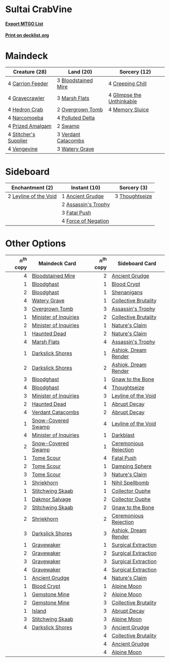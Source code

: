 # Sultai CrabVine

#### [Export MTGO List](../collection/Sultai%20CrabVine/Sultai%20CrabVine.txt)
#### [Print on decklist.org](http://decklist.org/?deckmain=3%09Bloodstained%20Mire%0A4%09Carrion%20Feeder%0A4%09Creeping%20Chill%0A4%09Glimpse%20the%20Unthinkable%0A4%09Gravecrawler%0A4%09Hedron%20Crab%0A3%09Marsh%20Flats%0A4%09Memory%20Sluice%0A4%09Narcomoeba%0A2%09Overgrown%20Tomb%0A4%09Polluted%20Delta%0A4%09Prized%20Amalgam%0A4%09Stitcher's%20Supplier%0A2%09Swamp%0A4%09Vengevine%0A3%09Verdant%20Catacombs%0A3%09Watery%20Grave&deckside=1%09Ancient%20Grudge%0A2%09Assassin's%20Trophy%0A3%09Fatal%20Push%0A4%09Force%20of%20Negation%0A2%09Leyline%20of%20the%20Void%0A3%09Thoughtseize)
# Maindeck

|                                         Creature (28)                                          |                                          Land (20)                                           |                                            Sorcery (12)                                            |
|------------------------------------------------------------------------------------------------|----------------------------------------------------------------------------------------------|----------------------------------------------------------------------------------------------------|
|4 [Carrion Feeder](http://gatherer.wizards.com/Pages/Card/Details.aspx?multiverseid=210133)     |3 [Bloodstained Mire](http://gatherer.wizards.com/Pages/Card/Details.aspx?multiverseid=405094)|4 [Creeping Chill](http://gatherer.wizards.com/Pages/Card/Details.aspx?multiverseid=452816)         |
|4 [Gravecrawler](http://gatherer.wizards.com/Pages/Card/Details.aspx?multiverseid=409635)       |3 [Marsh Flats](http://gatherer.wizards.com/Pages/Card/Details.aspx?multiverseid=405101)      |4 [Glimpse the Unthinkable](http://gatherer.wizards.com/Pages/Card/Details.aspx?multiverseid=455918)|
|4 [Hedron Crab](http://gatherer.wizards.com/Pages/Card/Details.aspx?multiverseid=180348)        |2 [Overgrown Tomb](http://gatherer.wizards.com/Pages/Card/Details.aspx?multiverseid=405103)   |4 [Memory Sluice](http://gatherer.wizards.com/Pages/Card/Details.aspx?multiverseid=158759)          |
|4 [Narcomoeba](http://gatherer.wizards.com/Pages/Card/Details.aspx?multiverseid=136140)         |4 [Polluted Delta](http://gatherer.wizards.com/Pages/Card/Details.aspx?multiverseid=405104)   |                                                                                                    |
|4 [Prized Amalgam](http://gatherer.wizards.com/Pages/Card/Details.aspx?multiverseid=410014)     |2 [Swamp](http://gatherer.wizards.com/Pages/Card/Details.aspx?multiverseid=439858)            |                                                                                                    |
|4 [Stitcher's Supplier](http://gatherer.wizards.com/Pages/Card/Details.aspx?multiverseid=447257)|3 [Verdant Catacombs](http://gatherer.wizards.com/Pages/Card/Details.aspx?multiverseid=405113)|                                                                                                    |
|4 [Vengevine](http://gatherer.wizards.com/Pages/Card/Details.aspx?multiverseid=457124)          |3 [Watery Grave](http://gatherer.wizards.com/Pages/Card/Details.aspx?multiverseid=405114)     |                                                                                                    |


# Sideboard

|                                        Enchantment (2)                                         |                                         Instant (10)                                         |                                       Sorcery (3)                                       |
|------------------------------------------------------------------------------------------------|----------------------------------------------------------------------------------------------|-----------------------------------------------------------------------------------------|
|2 [Leyline of the Void](http://gatherer.wizards.com/Pages/Card/Details.aspx?multiverseid=107682)|1 [Ancient Grudge](http://gatherer.wizards.com/Pages/Card/Details.aspx?multiverseid=235600)   |3 [Thoughtseize](http://gatherer.wizards.com/Pages/Card/Details.aspx?multiverseid=438676)|
|                                                                                                |2 [Assassin's Trophy](http://gatherer.wizards.com/Pages/Card/Details.aspx?multiverseid=452902)|                                                                                         |
|                                                                                                |3 [Fatal Push](http://gatherer.wizards.com/Pages/Card/Details.aspx?multiverseid=423724)       |                                                                                         |
|                                                                                                |4 [Force of Negation](http://gatherer.wizards.com/Pages/Card/Details.aspx?multiverseid=464001)|                                                                                         |


# Other Options

|*n*<sup>th</sup> copy|                                         Maindeck Card                                          |*n*<sup>th</sup> copy|                                         Sideboard Card                                         |
|--------------------:|------------------------------------------------------------------------------------------------|--------------------:|------------------------------------------------------------------------------------------------|
|                    4|[Bloodstained Mire](http://gatherer.wizards.com/Pages/Card/Details.aspx?multiverseid=405094)    |                    2|[Ancient Grudge](http://gatherer.wizards.com/Pages/Card/Details.aspx?multiverseid=235600)       |
|                    1|[Bloodghast](http://gatherer.wizards.com/Pages/Card/Details.aspx?multiverseid=438648)           |                    1|[Blood Crypt](http://gatherer.wizards.com/Pages/Card/Details.aspx?multiverseid=97102)           |
|                    2|[Bloodghast](http://gatherer.wizards.com/Pages/Card/Details.aspx?multiverseid=438648)           |                    1|[Shenanigans](http://gatherer.wizards.com/Pages/Card/Details.aspx?multiverseid=464095)          |
|                    4|[Watery Grave](http://gatherer.wizards.com/Pages/Card/Details.aspx?multiverseid=405114)         |                    1|[Collective Brutality](http://gatherer.wizards.com/Pages/Card/Details.aspx?multiverseid=414380) |
|                    3|[Overgrown Tomb](http://gatherer.wizards.com/Pages/Card/Details.aspx?multiverseid=405103)       |                    3|[Assassin's Trophy](http://gatherer.wizards.com/Pages/Card/Details.aspx?multiverseid=452902)    |
|                    1|[Minister of Inquiries](http://gatherer.wizards.com/Pages/Card/Details.aspx?multiverseid=417630)|                    2|[Collective Brutality](http://gatherer.wizards.com/Pages/Card/Details.aspx?multiverseid=414380) |
|                    2|[Minister of Inquiries](http://gatherer.wizards.com/Pages/Card/Details.aspx?multiverseid=417630)|                    1|[Nature's Claim](http://gatherer.wizards.com/Pages/Card/Details.aspx?multiverseid=382316)       |
|                    1|[Haunted Dead](http://gatherer.wizards.com/Pages/Card/Details.aspx?multiverseid=414387)         |                    2|[Nature's Claim](http://gatherer.wizards.com/Pages/Card/Details.aspx?multiverseid=382316)       |
|                    4|[Marsh Flats](http://gatherer.wizards.com/Pages/Card/Details.aspx?multiverseid=405101)          |                    4|[Assassin's Trophy](http://gatherer.wizards.com/Pages/Card/Details.aspx?multiverseid=452902)    |
|                    1|[Darkslick Shores](http://gatherer.wizards.com/Pages/Card/Details.aspx?multiverseid=209400)     |                    1|[Ashiok, Dream Render](http://gatherer.wizards.com/Pages/Card/Details.aspx?multiverseid=461155) |
|                    2|[Darkslick Shores](http://gatherer.wizards.com/Pages/Card/Details.aspx?multiverseid=209400)     |                    2|[Ashiok, Dream Render](http://gatherer.wizards.com/Pages/Card/Details.aspx?multiverseid=461155) |
|                    3|[Bloodghast](http://gatherer.wizards.com/Pages/Card/Details.aspx?multiverseid=438648)           |                    1|[Gnaw to the Bone](http://gatherer.wizards.com/Pages/Card/Details.aspx?multiverseid=247420)     |
|                    4|[Bloodghast](http://gatherer.wizards.com/Pages/Card/Details.aspx?multiverseid=438648)           |                    4|[Thoughtseize](http://gatherer.wizards.com/Pages/Card/Details.aspx?multiverseid=438676)         |
|                    3|[Minister of Inquiries](http://gatherer.wizards.com/Pages/Card/Details.aspx?multiverseid=417630)|                    3|[Leyline of the Void](http://gatherer.wizards.com/Pages/Card/Details.aspx?multiverseid=107682)  |
|                    2|[Haunted Dead](http://gatherer.wizards.com/Pages/Card/Details.aspx?multiverseid=414387)         |                    1|[Abrupt Decay](http://gatherer.wizards.com/Pages/Card/Details.aspx?multiverseid=456061)         |
|                    4|[Verdant Catacombs](http://gatherer.wizards.com/Pages/Card/Details.aspx?multiverseid=405113)    |                    2|[Abrupt Decay](http://gatherer.wizards.com/Pages/Card/Details.aspx?multiverseid=456061)         |
|                    1|[Snow-Covered Swamp](http://gatherer.wizards.com/Pages/Card/Details.aspx?multiverseid=121256)   |                    4|[Leyline of the Void](http://gatherer.wizards.com/Pages/Card/Details.aspx?multiverseid=107682)  |
|                    4|[Minister of Inquiries](http://gatherer.wizards.com/Pages/Card/Details.aspx?multiverseid=417630)|                    1|[Darkblast](http://gatherer.wizards.com/Pages/Card/Details.aspx?multiverseid=456055)            |
|                    2|[Snow-Covered Swamp](http://gatherer.wizards.com/Pages/Card/Details.aspx?multiverseid=121256)   |                    1|[Ceremonious Rejection](http://gatherer.wizards.com/Pages/Card/Details.aspx?multiverseid=417613)|
|                    1|[Tome Scour](http://gatherer.wizards.com/Pages/Card/Details.aspx?multiverseid=191598)           |                    4|[Fatal Push](http://gatherer.wizards.com/Pages/Card/Details.aspx?multiverseid=423724)           |
|                    2|[Tome Scour](http://gatherer.wizards.com/Pages/Card/Details.aspx?multiverseid=191598)           |                    1|[Damping Sphere](http://gatherer.wizards.com/Pages/Card/Details.aspx?multiverseid=443101)       |
|                    3|[Tome Scour](http://gatherer.wizards.com/Pages/Card/Details.aspx?multiverseid=191598)           |                    3|[Nature's Claim](http://gatherer.wizards.com/Pages/Card/Details.aspx?multiverseid=382316)       |
|                    1|[Shriekhorn](http://gatherer.wizards.com/Pages/Card/Details.aspx?multiverseid=213786)           |                    1|[Nihil Spellbomb](http://gatherer.wizards.com/Pages/Card/Details.aspx?multiverseid=442215)      |
|                    1|[Stitchwing Skaab](http://gatherer.wizards.com/Pages/Card/Details.aspx?multiverseid=409834)     |                    1|[Collector Ouphe](http://gatherer.wizards.com/Pages/Card/Details.aspx?multiverseid=464107)      |
|                    1|[Dakmor Salvage](http://gatherer.wizards.com/Pages/Card/Details.aspx?multiverseid=292984)       |                    2|[Collector Ouphe](http://gatherer.wizards.com/Pages/Card/Details.aspx?multiverseid=464107)      |
|                    2|[Stitchwing Skaab](http://gatherer.wizards.com/Pages/Card/Details.aspx?multiverseid=409834)     |                    2|[Gnaw to the Bone](http://gatherer.wizards.com/Pages/Card/Details.aspx?multiverseid=247420)     |
|                    2|[Shriekhorn](http://gatherer.wizards.com/Pages/Card/Details.aspx?multiverseid=213786)           |                    2|[Ceremonious Rejection](http://gatherer.wizards.com/Pages/Card/Details.aspx?multiverseid=417613)|
|                    3|[Darkslick Shores](http://gatherer.wizards.com/Pages/Card/Details.aspx?multiverseid=209400)     |                    3|[Ashiok, Dream Render](http://gatherer.wizards.com/Pages/Card/Details.aspx?multiverseid=461155) |
|                    1|[Gravewaker](http://gatherer.wizards.com/Pages/Card/Details.aspx?multiverseid=450240)           |                    1|[Surgical Extraction](http://gatherer.wizards.com/Pages/Card/Details.aspx?multiverseid=397706)  |
|                    2|[Gravewaker](http://gatherer.wizards.com/Pages/Card/Details.aspx?multiverseid=450240)           |                    2|[Surgical Extraction](http://gatherer.wizards.com/Pages/Card/Details.aspx?multiverseid=397706)  |
|                    3|[Gravewaker](http://gatherer.wizards.com/Pages/Card/Details.aspx?multiverseid=450240)           |                    3|[Surgical Extraction](http://gatherer.wizards.com/Pages/Card/Details.aspx?multiverseid=397706)  |
|                    4|[Gravewaker](http://gatherer.wizards.com/Pages/Card/Details.aspx?multiverseid=450240)           |                    4|[Surgical Extraction](http://gatherer.wizards.com/Pages/Card/Details.aspx?multiverseid=397706)  |
|                    1|[Ancient Grudge](http://gatherer.wizards.com/Pages/Card/Details.aspx?multiverseid=235600)       |                    4|[Nature's Claim](http://gatherer.wizards.com/Pages/Card/Details.aspx?multiverseid=382316)       |
|                    1|[Blood Crypt](http://gatherer.wizards.com/Pages/Card/Details.aspx?multiverseid=97102)           |                    1|[Alpine Moon](http://gatherer.wizards.com/Pages/Card/Details.aspx?multiverseid=447264)          |
|                    1|[Gemstone Mine](http://gatherer.wizards.com/Pages/Card/Details.aspx?multiverseid=109761)        |                    2|[Alpine Moon](http://gatherer.wizards.com/Pages/Card/Details.aspx?multiverseid=447264)          |
|                    2|[Gemstone Mine](http://gatherer.wizards.com/Pages/Card/Details.aspx?multiverseid=109761)        |                    3|[Collective Brutality](http://gatherer.wizards.com/Pages/Card/Details.aspx?multiverseid=414380) |
|                    1|[Island](http://gatherer.wizards.com/Pages/Card/Details.aspx?multiverseid=439857)               |                    3|[Abrupt Decay](http://gatherer.wizards.com/Pages/Card/Details.aspx?multiverseid=456061)         |
|                    3|[Stitchwing Skaab](http://gatherer.wizards.com/Pages/Card/Details.aspx?multiverseid=409834)     |                    3|[Alpine Moon](http://gatherer.wizards.com/Pages/Card/Details.aspx?multiverseid=447264)          |
|                    4|[Darkslick Shores](http://gatherer.wizards.com/Pages/Card/Details.aspx?multiverseid=209400)     |                    3|[Ancient Grudge](http://gatherer.wizards.com/Pages/Card/Details.aspx?multiverseid=235600)       |
|                     |                                                                                                |                    4|[Collective Brutality](http://gatherer.wizards.com/Pages/Card/Details.aspx?multiverseid=414380) |
|                     |                                                                                                |                    4|[Ancient Grudge](http://gatherer.wizards.com/Pages/Card/Details.aspx?multiverseid=235600)       |
|                     |                                                                                                |                    4|[Alpine Moon](http://gatherer.wizards.com/Pages/Card/Details.aspx?multiverseid=447264)          |

